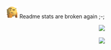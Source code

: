 <img alt="Thinking Hard" width="32" src="https://github.com/IndexZeroZzz/IndexZeroZzz/blob/main/thinking-emoji-30.gif?raw=true">
Readme stats are broken again ;-;
<p align="center">
  <img src="https://readme-stats-mu-virid-huecker-docker.vercel.app/api?username=indx0&theme=catppuccin_mocha&exclude_repo=readme-stats&hide=typescript,javascript">
</p>
<p align="center">
  <img src="https://readme-stats-mu-virid-huecker-docker.vercel.app/api/top-langs/?username=indx0&layout=donut&theme=catppuccin_mocha&exclude_repo=readme-stats&hide=typescript,javascript">
</p>

